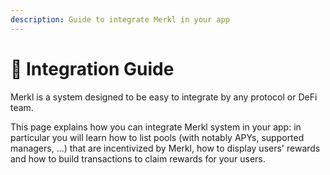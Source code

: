 ```yaml
---
description: Guide to integrate Merkl in your app
---
```


# 📒 Integration Guide

Merkl is a system designed to be easy to integrate by any protocol or DeFi team.

This page explains how you can integrate Merkl system in your app: in particular you will learn how to list pools (with notably APYs, supported managers, ...) that are incentivized by Merkl, how to display users' rewards and how to build transactions to claim rewards for your users.
